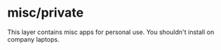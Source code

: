 # misc/private

This layer contains misc apps for personal use. You shouldn't install on company laptops.
